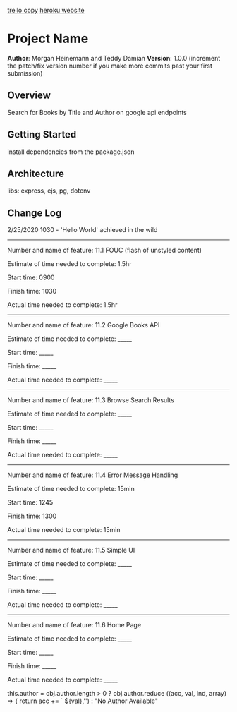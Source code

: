 [trello copy](
  https://trello.com/b/ajoyuL4k/book-app-morgan-h
)
[heroku website](
  https://mh-td-booklist.herokuapp.com/
)

# Project Name

**Author**: Morgan Heinemann and Teddy Damian
**Version**: 1.0.0 (increment the patch/fix version number if you make more commits past your first submission)

## Overview
Search for Books by Title and Author on google api endpoints

## Getting Started
install dependencies from the package.json

## Architecture
libs: express, ejs, pg, dotenv

## Change Log
2/25/2020 1030 - 'Hello World' achieved in the wild


**************************

Number and name of feature: 11.1 FOUC (flash of unstyled content)

Estimate of time needed to complete: 1.5hr

Start time: 0900

Finish time: 1030

Actual time needed to complete: 1.5hr

****************

Number and name of feature: 11.2 Google Books API

Estimate of time needed to complete: _____

Start time: _____

Finish time: _____

Actual time needed to complete: _____

**********

Number and name of feature: 11.3 Browse Search Results

Estimate of time needed to complete: _____

Start time: _____

Finish time: _____

Actual time needed to complete: _____

***************

Number and name of feature: 11.4 Error Message Handling

Estimate of time needed to complete: 15min

Start time: 1245

Finish time: 1300

Actual time needed to complete: 15min

*****************

Number and name of feature: 11.5 Simple UI

Estimate of time needed to complete: _____

Start time: _____

Finish time: _____

Actual time needed to complete: _____

***************

Number and name of feature: 11.6 Home Page

Estimate of time needed to complete: _____

Start time: _____

Finish time: _____

Actual time needed to complete: _____

this.author = obj.author.length > 0 ? obj.author.reduce ((acc, val, ind, array) => { return acc += ` ${val},'') : "No Author Available"